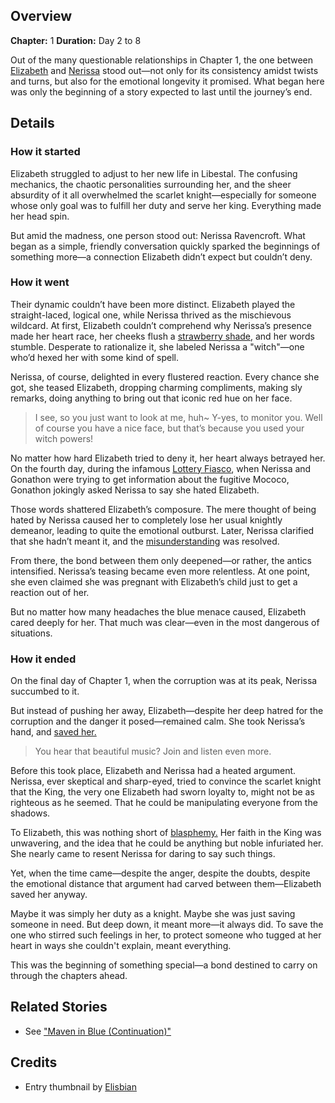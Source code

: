 <!-- title: Fire and Flight -->
<!-- quote: It's fine... She was but a witch after all! -->
<!-- chapters: 0 -->
<!-- images: (Elizabeth and Nerissa role-playing as Romeo and Juliet), (Help, step-knight, I'm stuck in a hole), (Elizabeth saving Nerissa from the Corruption) -->
<!-- model: false -->

## Overview

**Chapter:** 1
**Duration:** Day 2 to 8

Out of the many questionable relationships in Chapter 1, the one between [Elizabeth](#entry:liz-entry) and [Nerissa](#entry:nerissa-entry) stood out—not only for its consistency amidst twists and turns, but also for the emotional longevity it promised. What began here was only the beginning of a story expected to last until the journey’s end.

## Details

### How it started

Elizabeth struggled to adjust to her new life in Libestal. The confusing mechanics, the chaotic personalities surrounding her, and the sheer absurdity of it all overwhelmed the scarlet knight—especially for someone whose only goal was to fulfill her duty and serve her king. Everything made her head spin.

But amid the madness, one person stood out: Nerissa Ravencroft. What began as a simple, friendly conversation quickly sparked the beginnings of something more—a connection Elizabeth didn’t expect but couldn’t deny.

### How it went

Their dynamic couldn’t have been more distinct. Elizabeth played the straight-laced, logical one, while Nerissa thrived as the mischievous wildcard. At first, Elizabeth couldn’t comprehend why Nerissa’s presence made her heart race, her cheeks flush a [strawberry shade,](https://www.youtube.com/live/oVguNTPnDww?t=820) and her words stumble. Desperate to rationalize it, she labeled Nerissa a "witch"—one who’d hexed her with some kind of spell.

Nerissa, of course, delighted in every flustered reaction. Every chance she got, she teased Elizabeth, dropping charming compliments, making sly remarks, doing anything to bring out that iconic red hue on her face.

> I see, so you just want to look at me, huh~
> Y-yes, to monitor you. Well of course you have a nice face, but that’s because you used your witch powers!

No matter how hard Elizabeth tried to deny it, her heart always betrayed her. On the fourth day, during the infamous [Lottery Fiasco](#entry:lottery-fiasco-entry), when Nerissa and Gonathon were trying to get information about the fugitive Mococo, Gonathon jokingly asked Nerissa to say she hated Elizabeth.

Those words shattered Elizabeth’s composure. The mere thought of being hated by Nerissa caused her to completely lose her usual knightly demeanor, leading to quite the emotional outburst. Later, Nerissa clarified that she hadn’t meant it, and the [misunderstanding](https://www.youtube.com/live/1_dhGL0K5-k?si=OCYF7bUx3zTLXPnC&start=1127) was resolved.

From there, the bond between them only deepened—or rather, the antics intensified. Nerissa’s teasing became even more relentless. At one point, she even claimed she was pregnant with Elizabeth’s child just to get a reaction out of her.

But no matter how many headaches the blue menace caused, Elizabeth cared deeply for her. That much was clear—even in the most dangerous of situations.

### How it ended

On the final day of Chapter 1, when the corruption was at its peak, Nerissa succumbed to it.

But instead of pushing her away, Elizabeth—despite her deep hatred for the corruption and the danger it posed—remained calm. She took Nerissa’s hand, and [saved her.](https://www.youtube.com/live/_urPfTQnLes?feature=shared&t=12224)

> You hear that beautiful music? Join and listen even more.

Before this took place, Elizabeth and Nerissa had a heated argument. Nerissa, ever skeptical and sharp-eyed, tried to convince the scarlet knight that the King, the very one Elizabeth had sworn loyalty to, might not be as righteous as he seemed. That he could be manipulating everyone from the shadows.

To Elizabeth, this was nothing short of [blasphemy.](https://www.youtube.com/live/_urPfTQnLes?feature=shared&t=6832) Her faith in the King was unwavering, and the idea that he could be anything but noble infuriated her. She nearly came to resent Nerissa for daring to say such things.

Yet, when the time came—despite the anger, despite the doubts, despite the emotional distance that argument had carved between them—Elizabeth saved her anyway.

Maybe it was simply her duty as a knight. Maybe she was just saving someone in need. But deep down, it meant more—it always did. To save the one who stirred such feelings in her, to protect someone who tugged at her heart in ways she couldn't explain, meant everything.

This was the beginning of something special—a bond destined to carry on through the chapters ahead.

## Related Stories

- See ["Maven in Blue (Continuation)"](#entry:maven-in-blue-entry)

## Credits

- Entry thumbnail by [Elisbian](https://x.com/Elisbian_/status/1866736410826576342)
